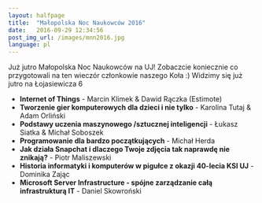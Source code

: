 ```yaml
---
layout: halfpage
title:  "Małopolska Noc Naukowców 2016"
date:   2016-09-29 12:34:56
post_img_url: /images/mnn2016.jpg
language: pl
---
```

Już jutro Małopolska Noc Naukowców na UJ! Zobaczcie koniecznie co przygotowali na ten wieczór członkowie naszego Koła :) Widzimy się już jutro na Łojasiewicza 6


 - **Internet of Things** - Marcin Klimek &amp; Dawid Rączka (Estimote)
 - **Tworzenie gier komputerowych dla dzieci i nie tylko** - Karolina Tutaj &amp; Adam Orliński
 - **Podstawy uczenia maszynowego /sztucznej inteligencji** - Łukasz Siatka &amp; Michał Soboszek
 - **Programowanie dla bardzo początkujących** - Michał Herda
 - **Jak działa Snapchat i dlaczego Twoje zdjęcia tak naprawdę nie znikają?** - Piotr Maliszewski
 - **Historia informatyki i komputerów w pigułce z okazji 40-lecia KSI UJ** - Dominika Zając
 - **Microsoft Server Infrastructure - spójne zarządzanie całą infrastrukturą IT** - Daniel Skowroński
